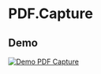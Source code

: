# PDF.Capture

## Demo

[![Demo PDF Capture](https://j.gifs.com/X6364v.gif)](https://youtu.be/Blo7CzdzAp4)
